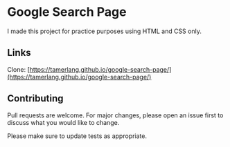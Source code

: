 # Google Search Page

I made this project for practice purposes using HTML and CSS only.


## Links
Clone: [https://tamerlang.github.io/google-search-page/](https://tamerlang.github.io/google-search-page/)


## Contributing
Pull requests are welcome. For major changes, please open an issue first to discuss what you would like to change.

Please make sure to update tests as appropriate.
